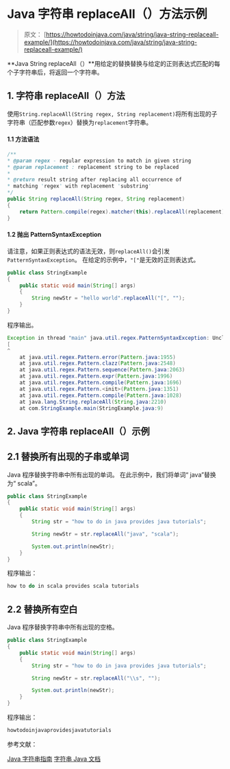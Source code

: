 # Java 字符串 replaceAll（）方法示例

> 原文： [https://howtodoinjava.com/java/string/java-string-replaceall-example/](https://howtodoinjava.com/java/string/java-string-replaceall-example/)

**Java String replaceAll（）**用给定的替换替换与给定的正则表达式匹配的每个子字符串后，将返回一个字符串。

## 1\. 字符串 replaceAll（）方法

使用`String.replaceAll(String regex, String replacement)`将所有出现的子字符串（匹配参数`regex`）替换为`replacement`字符串。

#### 1.1 方法语法

```java
/**
* @param regex - regular expression to match in given string
* @param replacement : replacement string to be replaced
* 
* @return result string after replacing all occurrence of 
* matching 'regex' with replacement 'substring'
*/
public String replaceAll(String regex, String replacement) 
{
	return Pattern.compile(regex).matcher(this).replaceAll(replacement);
}

```

#### 1.2 抛出 PatternSyntaxException

请注意，如果正则表达式的语法无效，则`replaceAll()`会引发`PatternSyntaxException`。 在给定的示例中，`"["`是无效的正则表达式。

```java
public class StringExample 
{
    public static void main(String[] args) 
    {       
        String newStr = "hello world".replaceAll("[", "");
    }
}

```

程序输出。

```java
Exception in thread "main" java.util.regex.PatternSyntaxException: Unclosed character class near index 0
[
^
	at java.util.regex.Pattern.error(Pattern.java:1955)
	at java.util.regex.Pattern.clazz(Pattern.java:2548)
	at java.util.regex.Pattern.sequence(Pattern.java:2063)
	at java.util.regex.Pattern.expr(Pattern.java:1996)
	at java.util.regex.Pattern.compile(Pattern.java:1696)
	at java.util.regex.Pattern.<init>(Pattern.java:1351)
	at java.util.regex.Pattern.compile(Pattern.java:1028)
	at java.lang.String.replaceAll(String.java:2210)
	at com.StringExample.main(StringExample.java:9)

```

## 2\. Java 字符串 replaceAll（）示例

## 2.1 替换所有出现的子串或单词

Java 程序替换字符串中所有出现的单词。 在此示例中，我们将单词“ java”替换为“ scala”。

```java
public class StringExample 
{
    public static void main(String[] args) 
    {
        String str = "how to do in java provides java tutorials";

        String newStr = str.replaceAll("java", "scala");

        System.out.println(newStr);
    }
}

```

程序输出：

```java
how to do in scala provides scala tutorials

```

## 2.2 替换所有空白

Java 程序替换字符串中所有出现的空格。

```java
public class StringExample 
{
    public static void main(String[] args) 
    {
        String str = "how to do in java provides java tutorials";

        String newStr = str.replaceAll("\\s", "");

        System.out.println(newStr);
    }
}

```

程序输出：

```java
howtodoinjavaprovidesjavatutorials

```

参考文献：

[Java 字符串指南](https://howtodoinjava.com/java-string/)
[字符串 Java 文档](https://docs.oracle.com/javase/9/docs/api/java/lang/String.html)